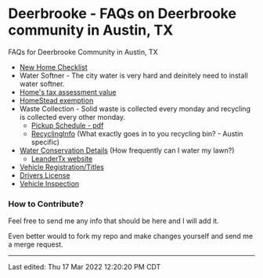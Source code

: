 # Deerbrooke - FAQs on Deerbrooke community in Austin, TX
FAQs for Deerbrooke Community in Austin, TX
   * [New Home Checklist](./newhomechecklist.md)
   * Water Softner - The city water is very hard and deinitely need to install water softner.
   * [Home's tax assessment value](https://search.wcad.org)
   * [HomeStead exemption](https://search.wcad.org)
   * Waste Collection - Solid waste is collected every monday and recycling is collected every other monday.
       * [Pickup Schedule - pdf](https://www.leandertx.gov/sites/default/files/fileattachments/utilities/page/459/acdi_collections_2022.pdf)
       * [RecyclingInfo](https://alittlemore.green/myths-rumors-confusion-recycling-in-austin/) (What exactly goes in to you recycling bin? - Austin specific)
   * [Water Conservation Details](./waterconservation.md) (How frequently can I water my lawn?)
       * [LeanderTx website](https://www.leandertx.gov/waterplan)
   * [Vehicle Registration/Titles](./countyoffice.md)
   * [Drivers License](./countyoffice.md)
   * [Vehicle Inspection](./vehicleinspections.md)

### How to Contribute?

Feel free to send me any info that should be here and I will add it.

Even better would to fork my repo and make changes yourself and send me a merge request.


---
Last edited: Thu 17 Mar 2022 12:20:20 PM CDT
